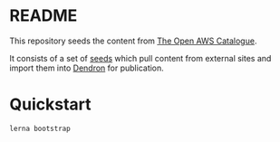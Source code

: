 # README

This repository seeds the content from [The Open AWS Catalogue](http://aws.dendron.so/).

It consists of a set of [seeds](https://wiki.dendron.so/notes/08a917a9-31f1-434d-bc7f-71dce2b63a27.html) which pull content from external sites and import them into [Dendron](https://dendron.so) for publication.


# Quickstart

```
lerna bootstrap
```
